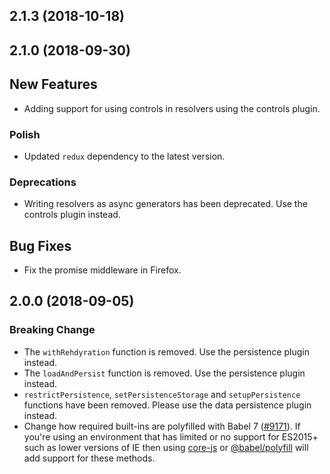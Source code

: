 ## 2.1.3 (2018-10-18)

## 2.1.0 (2018-09-30)

## New Features

- Adding support for using controls in resolvers using the controls plugin.

### Polish

- Updated `redux` dependency to the latest version.

### Deprecations

- Writing resolvers as async generators has been deprecated. Use the controls plugin instead.

## Bug Fixes

- Fix the promise middleware in Firefox.

## 2.0.0 (2018-09-05)

### Breaking Change

- The `withRehdyration` function is removed. Use the persistence plugin instead.
- The `loadAndPersist` function is removed. Use the persistence plugin instead.
- `restrictPersistence`, `setPersistenceStorage` and  `setupPersistence` functions have been removed. Please use the data persistence plugin instead.
- Change how required built-ins are polyfilled with Babel 7 ([#9171](https://github.com/WordPress/gutenberg/pull/9171)).  If you're using an environment that has limited or no support for ES2015+ such as lower versions of IE then using [core-js](https://github.com/zloirock/core-js) or [@babel/polyfill](https://babeljs.io/docs/en/next/babel-polyfill) will add support for these methods.
